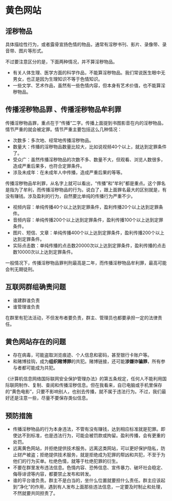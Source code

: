 # 黄色网站

## 淫秽物品

具体描绘性行为，或者露骨宣扬色情的物品，通常有淫秽书刊、影片、录像带、录音带、图片等形式。

不过要注意区分的是，下面两种情况，并不算淫秽物品。

* 有关人体生理、医学方面的科学作品，不能算淫秽物品。我们常说医生眼中无男女，也正是因为生理知识不等于色情知识。
* 一些文学、艺术作品，虽然有一些色情内容，但本身有艺术价值，也不能算淫秽物品。

## 传播淫秽物品罪 、传播淫秽物品牟利罪

传播淫秽物品罪，重点在于“传播”二字。传播上面提到书图影音在内的淫秽物品，情节严重的就会被定罪。情节严重主要包括这么几种情况：

* 次数多：多次地、经常地传播淫秽物品。
* 数量大：传播的淫秽物品数量比较大，比如说视频40个以上，就达到定罪条件了。
* 受众广：虽然传播淫秽物品的次数不多、数量不大，但观看、浏览人数很多，造成严重后果多，也符合定罪条件。
* 涉及未成年：在未成年人中传播，造成严重后果的等等。

传播淫秽物品牟利罪，从名字上就可以看出，“传播”和“牟利”都是重点。这个罪名是指为了牟利，而传播淫秽物品的行为。说白了，跟上面罪名最大的区别就是，有没有赚钱。涉及盈利的行为，自然要比单纯的传播行为严重不少。

* 视频内容：单纯传播40个以上达到定罪条件，盈利传播20个以上达到定罪条件。
* 音频内容：单纯传播200个以上达到定罪条件，盈利传播100个以上达到定罪条件。
* 图片、短信、文章：单纯传播400个以上达到定罪条件，盈利传播200个以上达到定罪条件。
* 实际点击数：单纯传播的点击数20000次以上达到定罪条件，盈利传播的点击数10000次以上达到定罪条件。

一般情况下，传播淫秽物品罪判刑最高是二年，而传播淫秽物品牟利罪，最高可能会判无期徒刑。

## 互联网群组确责问题

* 谁建群谁负责 
* 谁管理谁负责

在群里有犯法活动，不但发布者要负责，群主、管理员也都要承担一定的法律责任。

## 黄色网站存在的问题

* 存在病毒，可能盗取浏览痕迹、个人信息和密码，甚至银行卡账户等。
* 和赌博挂钩，成为**组织赌博罪**的共犯。赌博链接，还可能**涉嫌诈骗罪**，所有参与者都可能成为共犯。

《计算机信息网络国际联网安全保护管理办法》的第五条规定，任何人不能利用国际联网制作、复制、查阅和传播淫秽信息。但在我看来，自已电脑或手机里保存的“黄色电影”，只要不影响别人，也别去传播，就不属于违法行为。不过，我们最好还是注意一些，尽量不要保存类似信息。

## 预防措施

* 传播淫秽物品的行为本身违法，不管有没有赚钱，达到相应标准就是犯罪。即使达不到标准，也是违法行为，可能会被罚款或拘留。盈利传播，会有更重的处罚。
* 远离黄色网站，并拒绝提供技术服务。远离这类网站，可以更好保护隐私，防止财产被盗；拒绝提供技术服务，就是拒绝成为犯罪的帮凶和共犯，不至于为他们的行为买单。杜绝色情，就等于杜绝犯罪的衍生。
* 不要在群里发布违法信息。色情内容、恐怖信息、宣传暴力、破坏社会稳定、侮辱诽谤等内容，都要禁止发布和转发。
* 谁的平台谁负责。群主不是白当的，坐什么位置就要担什么责任。群主应该起到“净化”的作用，遇到有人发布上面那些违法信息，一定要及时制止和处理，不然就要共同担责了。

